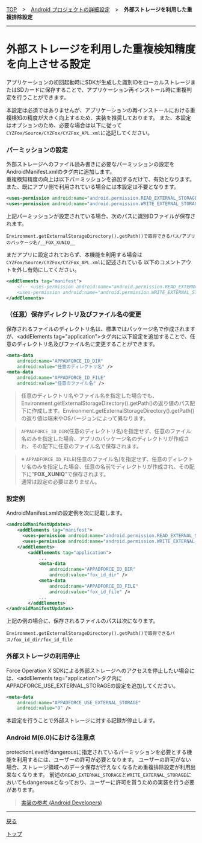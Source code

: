 [TOP](../../../../README.md)　>　[Android プロジェクトの詳細設定](../README.md)　>　**外部ストレージを利用した重複排除設定**

---

# 外部ストレージを利用した重複検知精度を向上させる設定

アプリケーションの初回起動時にSDKが生成した識別IDをローカルストレージまたはSDカードに保存することで、アプリケーション再インストール時に重複判定を行うことができます。

本設定は必須ではありませんが、アプリケーションの再インストールにおける重複検知の精度が大きく向上するため、実装を推奨しております。
また、本設定はオプションのため、必要な場合は以下に従って`CYZFox/Source/CYZFox/CYZFox_APL.xml`に追記してください。

### パーミッションの設定

外部ストレージへのファイル読み書きに必要なパーミッションの設定をAndroidManifest.xmlの<manifest>タグ内に追加します。<br>
重複検知精度の向上は以下パ＝ミッションを追加するだけで、有効となります。また、既にアプリ側で利用されている場合には本設定は不要となります。

```xml
<uses-permission android:name="android.permission.READ_EXTERNAL_STORAGE" /><uses-permission android:name="android.permission.WRITE_EXTERNAL_STORAGE" />
```

上記パーミッションが設定されている場合、次のパスに識別IDファイルが保存されます。

```
Environment.getExternalStorageDirectory().getPath()で取得できるパス/アプリのパッケージ名/__FOX_XUNIQ__
```

まだアプリに設定されておらず、本機能を利用する場合は`CYZFox/Source/CYZFox/CYZFox_APL.xml`に記述されている
以下のコメントアウトを外し有効にしてください。

```xml
<addElements tag="manifest">
	<!-- <uses-permission android:name="android.permission.READ_EXTERNAL_STORAGE" />
	<uses-permission android:name="android.permission.WRITE_EXTERNAL_STORAGE" /> -->
</addElements>
```

### （任意）保存ディレクトリ及びファイル名の変更

保存されるファイルのディレクトリ名は、標準ではパッケージ名で作成されますが、&lt;addElements tag="application"&gt;タグ内に以下設定を追加することで、任意のディレクトリ名及びファイル名に変更することができます。

```xml
<meta-data
	android:name="APPADFORCE_ID_DIR"
	android:value="任意のディレクトリ名" />
<meta-data
	android:name="APPADFORCE_ID_FILE"
	android:value="任意のファイル名" />
```

> 任意のディレクトリ名やファイル名を指定した場合でも、Environment.getExternalStorageDirectory().getPath()の返り値のパス配下に作成します。Environment.getExternalStorageDirectory().getPath()の返り値は端末やOSバージョンによって異なります。<br>

> `APPADFORCE_ID_DIR`(任意のディレクトリ名)を指定せず、任意のファイル名のみを指定した場合、アプリのパッケージ名のディレクトリが作成され、その配下に任意のファイル名で保存されます。<br>

> ※ `APPADFORCE_ID_FILE`(任意のファイル名)を指定せず、任意のディレクトリ名のみを指定した場合、任意の名前でディレクトリが作成され、その配下に"__FOX_XUNIQ__"で保存されます。<br>
通常は設定の必要はありません。


### 設定例

AndroidManifest.xmlの設定例を次に記載します。

```xml
<androidManifestUpdates>
    <addElements tag="manifest">
      <uses-permission android:name="android.permission.READ_EXTERNAL_STORAGE" />
      <uses-permission android:name="android.permission.WRITE_EXTERNAL_STORAGE" />
    </addElements>
		<addElements tag="application">			...			<meta-data
				android:name="APPADFORCE_ID_DIR"
				android:value="fox_id_dir" />
			<meta-data
				android:name="APPADFORCE_ID_FILE"
				android:value="fox_id_file" />
			...
		</addElements>
</androidManifestUpdates>
```

上記の例の場合に、保存されるファイルのパスは次になります。

```
Environment.getExternalStorageDirectory().getPath()で取得できるパス/fox_id_dir/fox_id_file
```

### 外部ストレージの利用停止

Force Operation X SDKによる外部ストレージへのアクセスを停止したい場合には、&lt;addElements tag="application"&gt;タグ内にAPPADFORCE_USE_EXTERNAL_STORAGEの設定を追加してください。
```xml
<meta-data
	android:name="APPADFORCE_USE_EXTERNAL_STORAGE"
	android:value="0" />
```

本設定を行うことで外部ストレージに対する記録が停止します。


### Android M(6.0)における注意点

protectionLevelがdangerousに指定されているパーミッションを必要とする機能を利用するには、ユーザーの許可が必要となります。
ユーザーの許可がない場合、ストレージ領域へのデータ保存が行えなくなるため重複排除設定が利用出来なくなります。
前述の`READ_EXTERNAL_STORAGE`と`WRITE_EXTERNAL_STORAGE`においてもdangerousとなっており、ユーザーに許可を貰うための実装を行う必要があります。

> [実装の参考 (Android Developers)](https://developer.android.com/training/permissions/requesting.html#perm-request)

---
[戻る](../README.md)

[トップ](../../../../README.md)
